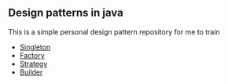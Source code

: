 ## Design patterns in java
This is a simple personal design pattern repository for me to train
- [Singleton](./src/main/java/org/dp/singleton)
- [Factory](./src/main/java/org/dp/factory)
- [Strategy](./src/main/java/org/dp/strategy)
- [Builder](./src/main/java/org/dp/builder)
